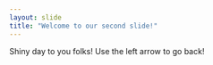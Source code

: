 ```yaml
---
layout: slide
title: "Welcome to our second slide!"
---
```

Shiny day to you folks!
Use the left arrow to go back!
